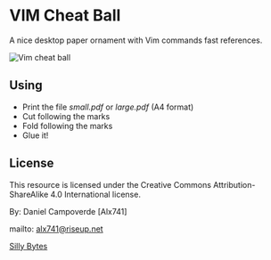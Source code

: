 VIM Cheat Ball
==============
A nice desktop paper ornament with Vim commands fast references.

![Vim cheat ball](http://i.imgur.com/tPfSoAS.jpg)



Using
-----

- Print the file *small.pdf* or *large.pdf* (A4 format)
- Cut following the marks
- Fold following the marks
- Glue it!


License
-------

This resource is licensed under the Creative Commons Attribution-ShareAlike 4.0
International license.

By: Daniel Campoverde [Alx741]

mailto: alx741@riseup.net

[Silly Bytes](http://www.silly-bytes.blogspot.com)
